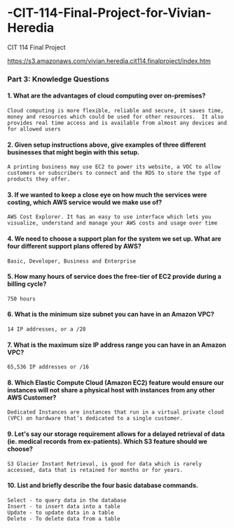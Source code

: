 # -CIT-114-Final-Project-for-Vivian-Heredia
CIT 114 Final Project


https://s3.amazonaws.com/vivian.heredia.cit114.finalproject/index.htm



### Part 3: Knowledge Questions

#### 1. What are the advantages of cloud computing over on-premises?
	Cloud computing is more flexible, reliable and secure, it saves time, money and resources which could be used for other resources.  It also provides real time access and is available from almost any devices and for allowed users
#### 2. Given setup instructions above, give examples of three different businesses that might begin with this setup.
	A printing business may use EC2 to power its website, a VOC to allow customers or subscribers to connect and the RDS to store the type of products they offer. 
#### 3. If we wanted to keep a close eye on how much the services were costing, which AWS service would we make use of?
	AWS Cost Explorer. It has an easy to use interface which lets you visualize, understand and manage your AWS costs and usage over time
#### 4. We need to choose a support plan for the system we set up. What are four different support plans offered by AWS?
	Basic, Developer, Business and Enterprise
#### 5. How many hours of service does the free-tier of EC2 provide during a billing cycle?
	750 hours
#### 6. What is the minimum size subnet you can have in an Amazon VPC?
	14 IP addresses, or a /28
#### 7. What is the maximum size IP address range you can have in an Amazon VPC?
	65,536 IP addresses or /16
#### 8. Which Elastic Compute Cloud (Amazon EC2) feature would ensure our instances will not share a physical host with instances from any other AWS Customer?
	Dedicated Instances are instances that run in a virtual private cloud (VPC) on hardware that’s dedicated to a single customer.
#### 9. Let's say our storage requirement allows for a delayed retrieval of data (ie. medical records from ex-patients). Which S3 feature should we choose?
	S3 Glacier Instant Retrieval, is good for data which is rarely accessed, data that is retained for months or for years.  
#### 10. List and briefly describe the four basic database commands.
	Select - to query data in the database
	Insert - to insert data into a table
	Update - to update data in a table
	Delete - To delete data from a table
